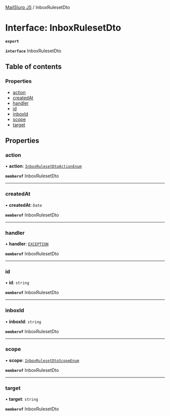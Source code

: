 [MailSlurp JS](../README.md) / InboxRulesetDto

# Interface: InboxRulesetDto

**`export`**

**`interface`** InboxRulesetDto

## Table of contents

### Properties

- [action](InboxRulesetDto.md#action)
- [createdAt](InboxRulesetDto.md#createdat)
- [handler](InboxRulesetDto.md#handler)
- [id](InboxRulesetDto.md#id)
- [inboxId](InboxRulesetDto.md#inboxid)
- [scope](InboxRulesetDto.md#scope)
- [target](InboxRulesetDto.md#target)

## Properties

### action

• **action**: [`InboxRulesetDtoActionEnum`](../enums/InboxRulesetDtoActionEnum.md)

**`memberof`** InboxRulesetDto

___

### createdAt

• **createdAt**: `Date`

**`memberof`** InboxRulesetDto

___

### handler

• **handler**: [`EXCEPTION`](../enums/InboxRulesetDtoHandlerEnum.md#exception)

**`memberof`** InboxRulesetDto

___

### id

• **id**: `string`

**`memberof`** InboxRulesetDto

___

### inboxId

• **inboxId**: `string`

**`memberof`** InboxRulesetDto

___

### scope

• **scope**: [`InboxRulesetDtoScopeEnum`](../enums/InboxRulesetDtoScopeEnum.md)

**`memberof`** InboxRulesetDto

___

### target

• **target**: `string`

**`memberof`** InboxRulesetDto
